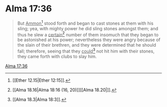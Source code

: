 # Alma 17:36

> But <u>Ammon</u>[^a] stood forth and began to cast stones at them with his sling; yea, with mighty power he did sling stones amongst them; and thus he slew a <u>certain</u>[^b] number of them insomuch that they began to be astonished at his power; nevertheless they were angry because of the slain of their brethren, and they were determined that he should fall; therefore, seeing that they <u>could</u>[^c] not hit him with their stones, they came forth with clubs to slay him.

[Alma 17:36](https://www.churchofjesuschrist.org/study/scriptures/bofm/alma/17?lang=eng&id=p36#p36)


[^a]: [[Ether 12.15|Ether 12:15]].  
[^b]: [[Alma 18.16|Alma 18:16 (16, 20)]][[Alma 18.20|]].  
[^c]: [[Alma 18.3|Alma 18:3]].  
